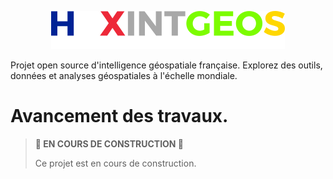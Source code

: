 <p align="center">
  <img src="logo.png" alt="Logo du projet">
</p>

Projet open source d'intelligence géospatiale française. Explorez des outils, données et analyses géospatiales à l'échelle mondiale.
 
# Avancement des travaux.
> **🚧 EN COURS DE CONSTRUCTION 🚧**
> 
> Ce projet est en cours de construction.
